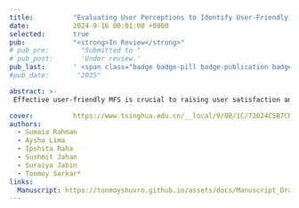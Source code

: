 ```yaml
---
title:          "Evaluating User Perceptions to Identify User-Friendly Mobile Financial Apps in Bangladesh: A Case Study"
date:           2024-9-16 00:01:00 +0800
selected:       true
pub:            "<strong>In Review</strong>"
# pub_pre:        "Submitted to "
# pub_post:       'Under review.'
pub_last:       ' <span class="badge badge-pill badge-publication badge-info">Journal Article</span>'
#pub_date:       "2025"

abstract: >-
 Effective user-friendly MFS is crucial to raising user satisfaction and adaptation rates. A survey was prepared focusing on three MFSs – Bkash, Nagad, and Rocket. This study aims to evaluate user perceptions to identify the most user-friendly apps or aspects of apps in Bangladesh. Three key factors such as UI of apps, color harmony, and apps functionalities and performance are analyzed to assess user satisfaction and preferences. From bivariate analysis, we found businessman uses MFS most compared to the job holder, Rocket have most complex registration process and UI than Bkash and Nagad, extra icon on homepage confused users, advertisement on homepage is not beneficiary and so on. From MLR analysis, the businessman uses Nagad and Rocket MFS more likely compared to Bkash and Nagad, it is found that the registration process of Nagad and Rocket are more complex compared to Bkash, Nagad has consistent button distribution, and so on.

cover:          https://www.tsinghua.edu.cn/__local/9/8B/1C/72024C5B7CBCD3D357DB106D984_BF13718B_21DB85.png
authors:
  - Sumaia Rahman
  - Aysha Lima
  - Ipshita Raha
  - Sushmit Jahan
  - Suraiya Jabin
  - Tonmoy Sarkar*
links:
  Manuscript: https://tonmoyshuvro.github.io/assets/docs/Manuscript_Draft_(JSC-2024-0136).pdf
---
```

